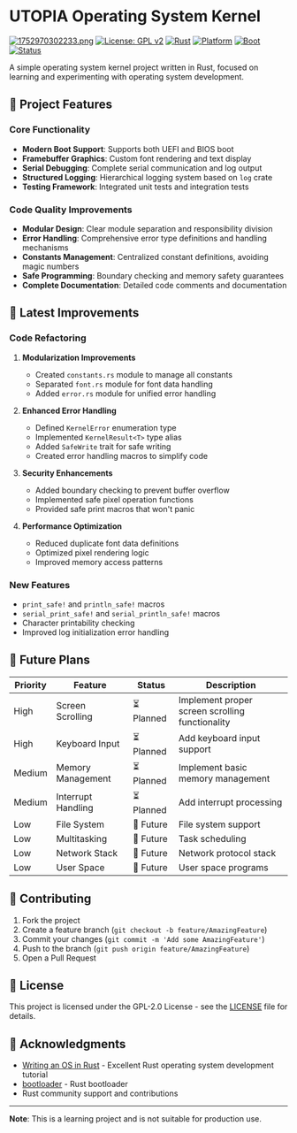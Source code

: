 # UTOPIA Operating System Kernel
[![1752970302233.png](https://i.postimg.cc/Vv79JnMS/1752970302233.png)](https://postimg.cc/8f6f3FZD)
[![License: GPL v2](https://img.shields.io/badge/License-GPL%20v2-blue.svg)](https://www.gnu.org/licenses/old-licenses/gpl-2.0.en.html)
[![Rust](https://img.shields.io/badge/rust-nightly-orange.svg)](https://www.rust-lang.org/)
[![Platform](https://img.shields.io/badge/platform-x86__64-lightgrey.svg)](https://en.wikipedia.org/wiki/X86-64)
[![Boot](https://img.shields.io/badge/boot-UEFI%2FBIOS-green.svg)](https://en.wikipedia.org/wiki/Unified_Extensible_Firmware_Interface)
[![Status](https://img.shields.io/badge/status-in%20development-yellow.svg)](https://github.com/)

A simple operating system kernel project written in Rust, focused on learning and experimenting with operating system development.

## 🚀 Project Features

### Core Functionality
- **Modern Boot Support**: Supports both UEFI and BIOS boot
- **Framebuffer Graphics**: Custom font rendering and text display
- **Serial Debugging**: Complete serial communication and log output
- **Structured Logging**: Hierarchical logging system based on `log` crate
- **Testing Framework**: Integrated unit tests and integration tests

### Code Quality Improvements
- **Modular Design**: Clear module separation and responsibility division
- **Error Handling**: Comprehensive error type definitions and handling mechanisms
- **Constants Management**: Centralized constant definitions, avoiding magic numbers
- **Safe Programming**: Boundary checking and memory safety guarantees
- **Complete Documentation**: Detailed code comments and documentation

## 🔧 Latest Improvements

### Code Refactoring
1. **Modularization Improvements**
   - Created `constants.rs` module to manage all constants
   - Separated `font.rs` module for font data handling
   - Added `error.rs` module for unified error handling

2. **Enhanced Error Handling**
   - Defined `KernelError` enumeration type
   - Implemented `KernelResult<T>` type alias
   - Added `SafeWrite` trait for safe writing
   - Created error handling macros to simplify code

3. **Security Enhancements**
   - Added boundary checking to prevent buffer overflow
   - Implemented safe pixel operation functions
   - Provided safe print macros that won't panic

4. **Performance Optimization**
   - Reduced duplicate font data definitions
   - Optimized pixel rendering logic
   - Improved memory access patterns

### New Features
- `print_safe!` and `println_safe!` macros
- `serial_print_safe!` and `serial_println_safe!` macros
- Character printability checking
- Improved log initialization error handling

## 🎯 Future Plans

| Priority | Feature | Status | Description |
|----------|---------|--------|--------------|
| High | Screen Scrolling | ⏳ Planned | Implement proper screen scrolling functionality |
| High | Keyboard Input | ⏳ Planned | Add keyboard input support |
| Medium | Memory Management | ⏳ Planned | Implement basic memory management |
| Medium | Interrupt Handling | ⏳ Planned | Add interrupt processing |
| Low | File System | 🔮 Future | File system support |
| Low | Multitasking | 🔮 Future | Task scheduling |
| Low | Network Stack | 🔮 Future | Network protocol stack |
| Low | User Space | 🔮 Future | User space programs |

## 🤝 Contributing

1. Fork the project
2. Create a feature branch (`git checkout -b feature/AmazingFeature`)
3. Commit your changes (`git commit -m 'Add some AmazingFeature'`)
4. Push to the branch (`git push origin feature/AmazingFeature`)
5. Open a Pull Request

## 📄 License

This project is licensed under the GPL-2.0 License - see the [LICENSE](LICENSE) file for details.

## 🙏 Acknowledgments

- [Writing an OS in Rust](https://os.phil-opp.com/) - Excellent Rust operating system development tutorial
- [bootloader](https://github.com/rust-osdev/bootloader) - Rust bootloader
- Rust community support and contributions

---

**Note**: This is a learning project and is not suitable for production use.
